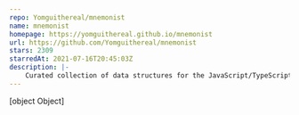 ```yaml
---
repo: Yomguithereal/mnemonist
name: mnemonist
homepage: https://yomguithereal.github.io/mnemonist
url: https://github.com/Yomguithereal/mnemonist
stars: 2309
starredAt: 2021-07-16T20:45:03Z
description: |-
    Curated collection of data structures for the JavaScript/TypeScript language.
---
```


[object Object]
